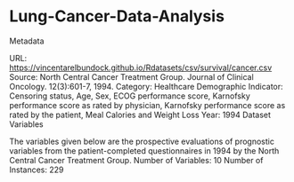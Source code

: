 # Lung-Cancer-Data-Analysis

Metadata

URL: https://vincentarelbundock.github.io/Rdatasets/csv/survival/cancer.csv
Source: North Central Cancer Treatment Group. Journal of Clinical Oncology. 12(3):601-7, 1994.
Category: Healthcare 
Demographic Indicator: Censoring status, Age, Sex, ECOG performance score, Karnofsky performance score as rated by physician, Karnofsky performance score as rated by the patient, Meal Calories and Weight Loss
Year: 1994
Dataset Variables

The variables given below are the prospective evaluations of prognostic variables from the patient-completed questionnaires in 1994 by the North Central Cancer Treatment Group.
Number of Variables: 10
Number of Instances: 229
